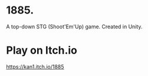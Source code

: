 # 1885.
A top-down STG (Shoot'Em'Up) game. Created in Unity.

# Play on Itch.io
https://kan1.itch.io/1885
